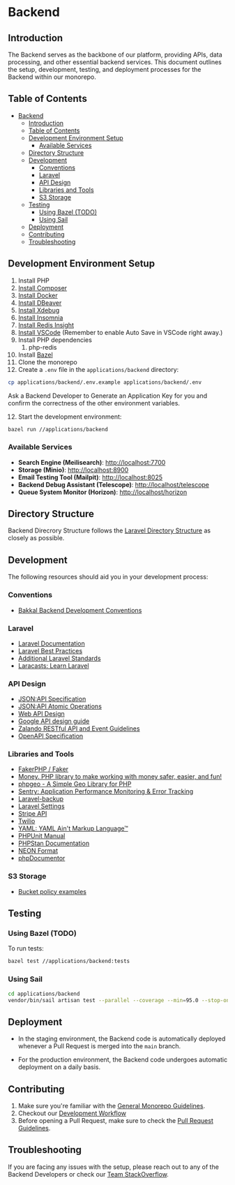 # Backend

## Introduction

The Backend serves as the backbone of our platform, providing APIs, data processing, and other essential backend services. This document outlines the setup, development, testing, and deployment processes for the Backend within our monorepo.

## Table of Contents

- [Backend](#backend)
  - [Introduction](#introduction)
  - [Table of Contents](#table-of-contents)
  - [Development Environment Setup](#development-environment-setup)
    - [Available Services](#available-services)
  - [Directory Structure](#directory-structure)
  - [Development](#development)
    - [Conventions](#conventions)
    - [Laravel](#laravel)
    - [API Design](#api-design)
    - [Libraries and Tools](#libraries-and-tools)
    - [S3 Storage](#s3-storage)
  - [Testing](#testing)
    - [Using Bazel (TODO)](#using-bazel-todo)
    - [Using Sail](#using-sail)
  - [Deployment](#deployment)
  - [Contributing](#contributing)
  - [Troubleshooting](#troubleshooting)

## Development Environment Setup

1. Install PHP
2. [Install Composer](https://getcomposer.org/download/)
3. [Install Docker](https://docs.docker.com/get-docker/)
4. [Install DBeaver](https://dbeaver.io/download/)
5. [Install Xdebug](https://xdebug.org/docs/install)
6. [Install Insomnia](https://insomnia.rest/download)
7. [Install Redis Insight](https://redis.com/redis-enterprise/redis-insight/)
8. [Install VSCode](https://code.visualstudio.com/download) (Remember to enable Auto Save in VSCode right away.)
9. Install PHP dependencies
   1. php-redis
10. Install [Bazel](https://bazel.build/install/bazelisk)
11. Clone the monorepo
12. Create a `.env` file in the `applications/backend` directory:

   ```bash
   cp applications/backend/.env.example applications/backend/.env
   ```

  Ask a Backend Developer to Generate an Application Key for you and confirm the correctness of the other environment variables.

12. Start the development environment:

   ```bash
   bazel run //applications/backend
   ```

### Available Services

- **Search Engine (Meilisearch)**: [http://localhost:7700](http://localhost:7700)
- **Storage (Minio)**: [http://localhost:8900](http://localhost:8900)
- **Email Testing Tool (Mailpit)**: [http://localhost:8025](http://localhost:8025)
- **Backend Debug Assistant (Telescope)**: [http://localhost/telescope](http://localhost/telescope)
- **Queue System Monitor (Horizon)**: [http://localhost/horizon](http://localhost/horizon)

## Directory Structure

Backend Direcrory Structure follows the [Laravel Directory Structure](https://laravel.com/docs/10.x/structure) as closely as possible.

## Development

The following resources should aid you in your development process:

### Conventions

- [Bakkal Backend Development Conventions](./conventions/index.md)

### Laravel

- [Laravel Documentation](https://laravel.com/docs/9.x)
- [Laravel Best Practices](https://github.com/alexeymezenin/laravel-best-practices)
- [Additional Laravel Standards](https://github.com/Selectra-Dev/standards/blob/master/programming/LARAVEL.md#migrations)
- [Laracasts: Learn Laravel](https://laracasts.com/me)

### API Design

- [JSON:API Specification](https://jsonapi.org/)
- [JSON:API Atomic Operations](https://jsonapi.org/ext/atomic/)
- [Web API Design](https://hashingit.com/elements/research-resources/2012-web-api-design.pdf)
- [Google API design guide](https://cloud.google.com/apis/design)
- [Zalando RESTful API and Event Guidelines](https://opensource.zalando.com/restful-api-guidelines/#)
- [OpenAPI Specification](https://swagger.io/specification/)

### Libraries and Tools

- [FakerPHP / Faker](https://fakerphp.github.io/)
- [Money. PHP library to make working with money safer, easier, and fun!](https://github.com/moneyphp/money)
- [phpgeo - A Simple Geo Library for PHP](https://github.com/mjaschen/phpgeo)
- [Sentry: Application Performance Monitoring & Error Tracking](https://docs.sentry.io/platforms/php/guides/laravel/)
- [Laravel-backup](https://spatie.be/docs/laravel-backup/)
- [Laravel Settings](https://github.com/spatie/laravel-settings)
- [Stripe API](https://stripe.com/docs/api)
- [Twilio](https://www.twilio.com/docs/libraries/php)
- [YAML: YAML Ain't Markup Language™](https://yaml.org/)
- [PHPUnit Manual](https://phpunit.readthedocs.io/en/9.5/index.html#)
- [PHPStan Documentation](https://phpstan.org/user-guide/getting-started)
- [NEON Format](https://doc.nette.org/en/neon/format)
- [phpDocumentor](https://docs.phpdoc.org/)

### S3 Storage

* [Bucket policy examples](https://docs.aws.amazon.com/AmazonS3/latest/userguide/example-bucket-policies.html)

## Testing

### Using Bazel (TODO)

To run tests:
```bash
bazel test //applications/backend:tests
```

### Using Sail

```bash
cd applications/backend
vendor/bin/sail artisan test --parallel --coverage --min=95.0 --stop-on-failure
```

## Deployment

- In the staging environment, the Backend code is automatically deployed whenever a Pull Request is merged into the `main` branch.

- For the production environment, the Backend code undergoes automatic deployment on a daily basis.

## Contributing

1. Make sure you're familiar with the [General Monorepo Guidelines](../../../README.md).
2. Checkout our [Development Workflow](../../../docs/eng-practices/development/git-branching-model.md)
3. Before opening a Pull Request, make sure to check the [Pull Request Guidelines](../../../docs/eng-practices/review/index.md).

## Troubleshooting

If you are facing any issues with the setup, please reach out to any of the Backend Developers or check our [Team StackOverflow](https://stackoverflowteams.com/c/bakkal/questions).
